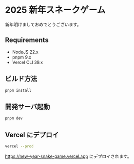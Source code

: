 # 2025 新年スネークゲーム

新年明けましておめでとうございます。

## Requirements

- NodeJS 22.x
- pnpm 9.x
- Vercel CLI 39.x

## ビルド方法

```bash
pnpm install
```

## 開発サーバ起動

```bash
pnpm dev
```

## Vercel にデプロイ

```bash
vercel --prod
```

https://new-year-snake-game.vercel.app にデプロイされます。
